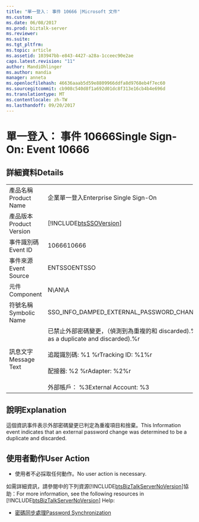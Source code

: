 ```yaml
---
title: "單一登入： 事件 10666 |Microsoft 文件"
ms.custom: 
ms.date: 06/08/2017
ms.prod: biztalk-server
ms.reviewer: 
ms.suite: 
ms.tgt_pltfrm: 
ms.topic: article
ms.assetid: 103947bb-e843-4427-a28a-1cceec90e2ae
caps.latest.revision: "11"
author: MandiOhlinger
ms.author: mandia
manager: anneta
ms.openlocfilehash: 46636aaab5d59e8809966ddfa8d9768eb4f7ec60
ms.sourcegitcommit: cb908c540d8f1a692d01dc8f313e16cb4b4e696d
ms.translationtype: MT
ms.contentlocale: zh-TW
ms.lasthandoff: 09/20/2017
---
```

# <a name="single-sign-on-event-10666"></a><span data-ttu-id="6cfe7-102">單一登入： 事件 10666</span><span class="sxs-lookup"><span data-stu-id="6cfe7-102">Single Sign-On: Event 10666</span></span>
## <a name="details"></a><span data-ttu-id="6cfe7-103">詳細資料</span><span class="sxs-lookup"><span data-stu-id="6cfe7-103">Details</span></span>  
  
|||  
|-|-|  
|<span data-ttu-id="6cfe7-104">產品名稱</span><span class="sxs-lookup"><span data-stu-id="6cfe7-104">Product Name</span></span>|<span data-ttu-id="6cfe7-105">企業單一登入</span><span class="sxs-lookup"><span data-stu-id="6cfe7-105">Enterprise Single Sign-On</span></span>|  
|<span data-ttu-id="6cfe7-106">產品版本</span><span class="sxs-lookup"><span data-stu-id="6cfe7-106">Product Version</span></span>|[!INCLUDE[btsSSOVersion](../includes/btsssoversion-md.md)]|  
|<span data-ttu-id="6cfe7-107">事件識別碼</span><span class="sxs-lookup"><span data-stu-id="6cfe7-107">Event ID</span></span>|<span data-ttu-id="6cfe7-108">10666</span><span class="sxs-lookup"><span data-stu-id="6cfe7-108">10666</span></span>|  
|<span data-ttu-id="6cfe7-109">事件來源</span><span class="sxs-lookup"><span data-stu-id="6cfe7-109">Event Source</span></span>|<span data-ttu-id="6cfe7-110">ENTSSO</span><span class="sxs-lookup"><span data-stu-id="6cfe7-110">ENTSSO</span></span>|  
|<span data-ttu-id="6cfe7-111">元件</span><span class="sxs-lookup"><span data-stu-id="6cfe7-111">Component</span></span>|<span data-ttu-id="6cfe7-112">N\A</span><span class="sxs-lookup"><span data-stu-id="6cfe7-112">N\A</span></span>|  
|<span data-ttu-id="6cfe7-113">符號名稱</span><span class="sxs-lookup"><span data-stu-id="6cfe7-113">Symbolic Name</span></span>|<span data-ttu-id="6cfe7-114">SSO_INFO_DAMPED_EXTERNAL_PASSWORD_CHANGE</span><span class="sxs-lookup"><span data-stu-id="6cfe7-114">SSO_INFO_DAMPED_EXTERNAL_PASSWORD_CHANGE</span></span>|  
|<span data-ttu-id="6cfe7-115">訊息文字</span><span class="sxs-lookup"><span data-stu-id="6cfe7-115">Message Text</span></span>|<span data-ttu-id="6cfe7-116">已禁止外部密碼變更，（偵測到為重複的和 discarded).%r</span><span class="sxs-lookup"><span data-stu-id="6cfe7-116">An external password change was damped (detected as a duplicate and discarded).%r</span></span><br /><br /> <span data-ttu-id="6cfe7-117">追蹤識別碼: %1 %r</span><span class="sxs-lookup"><span data-stu-id="6cfe7-117">Tracking ID: %1%r</span></span><br /><br /> <span data-ttu-id="6cfe7-118">配接器: %2 %r</span><span class="sxs-lookup"><span data-stu-id="6cfe7-118">Adapter: %2%r</span></span><br /><br /> <span data-ttu-id="6cfe7-119">外部帳戶： %3</span><span class="sxs-lookup"><span data-stu-id="6cfe7-119">External Account: %3</span></span>|  
  
## <a name="explanation"></a><span data-ttu-id="6cfe7-120">說明</span><span class="sxs-lookup"><span data-stu-id="6cfe7-120">Explanation</span></span>  
 <span data-ttu-id="6cfe7-121">這個資訊事件表示外部密碼變更已判定為重複項目和捨棄。</span><span class="sxs-lookup"><span data-stu-id="6cfe7-121">This Information event indicates that an external password change was determined to be a duplicate and discarded.</span></span>  
  
## <a name="user-action"></a><span data-ttu-id="6cfe7-122">使用者動作</span><span class="sxs-lookup"><span data-stu-id="6cfe7-122">User Action</span></span>  
  
-   <span data-ttu-id="6cfe7-123">使用者不必採取任何動作。</span><span class="sxs-lookup"><span data-stu-id="6cfe7-123">No user action is necessary.</span></span>  
  
 <span data-ttu-id="6cfe7-124">如需詳細資訊，請參閱中的下列資源[!INCLUDE[btsBizTalkServerNoVersion](../includes/btsbiztalkservernoversion-md.md)]協助：</span><span class="sxs-lookup"><span data-stu-id="6cfe7-124">For more information, see the following resources in [!INCLUDE[btsBizTalkServerNoVersion](../includes/btsbiztalkservernoversion-md.md)] Help:</span></span>  
  
-   [<span data-ttu-id="6cfe7-125">密碼同步處理</span><span class="sxs-lookup"><span data-stu-id="6cfe7-125">Password Synchronization</span></span>](../core/password-synchronization2.md)
